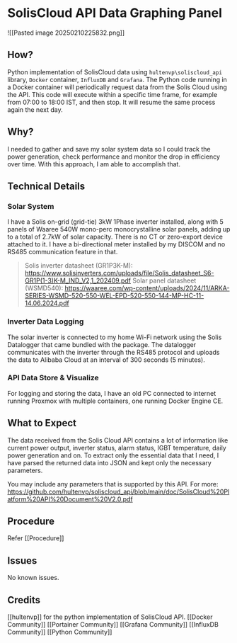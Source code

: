 # SolisCloud API Data Graphing Panel

![[Pasted image 20250210225832.png]]

## How?

Python implementation of SolisCloud data using `hultenvp\soliscloud_api` library, ``Docker`` container, `InfluxDB` and `Grafana`. The Python code running in a Docker container will periodically request data from the Solis Cloud using the API. This code will execute within a specific time frame, for example from 07:00  to 18:00 IST, and then stop. It will resume the same process again the next day.

## Why?

I needed to gather and save my solar system data so I could track the power generation, check performance and monitor the drop in efficiency over time. With this approach, I am able to accomplish that.

## Technical Details

### Solar System

I have a Solis on-grid (grid-tie) 3kW 1Phase inverter installed, along with 5 panels of Waaree 540W mono-perc monocrystalline solar panels, adding up to a total of 2.7kW of solar capacity. There is no CT or zero-export device attached to it. I have a bi-directional meter installed by my DISCOM and no RS485 communication feature in that.

> Solis inverter datasheet (GR1P3K-M): https://www.solisinverters.com/uploads/file/Solis_datasheet_S6-GR1P(1-3)K-M_IND_V2,1_202409.pdf
> Solar panel datasheet (WSMD540): https://waaree.com/wp-content/uploads/2024/11/ARKA-SERIES-WSMD-520-550-WEL-EPD-520-550-144-MP-HC-11-14.06.2024.pdf

### Inverter Data Logging

The solar inverter is connected to my home Wi-Fi network using the Solis Datalogger that came bundled with the package. The datalogger communicates with the inverter through the RS485 protocol and uploads the data to Alibaba Cloud at an interval of 300 seconds (5 minutes).

### API Data Store & Visualize

For logging and storing the data, I have an old PC connected to internet running Proxmox with multiple containers, one running Docker Engine CE.

## What to Expect

The data received from the Solis Cloud API contains a lot of information like current power output, inverter status, alarm status, IGBT temperature, daily power generation and on. To extract only the essential data that I need, I have parsed the returned data into JSON and kept only the necessary parameters. 

You may include any  parameters that is supported by this API. For more: https://github.com/hultenvp/soliscloud_api/blob/main/doc/SolisCloud%20Platform%20API%20Document%20V2.0.pdf

## Procedure

Refer [[Procedure]]

## Issues

No known issues.

## Credits

[[hultenvp]] for the python implementation of SolisCloud API.
[[Docker Community]]
[[Portainer Community]]
[[Grafana Community]]
[[InfluxDB Community]]
[[Python Community]]
